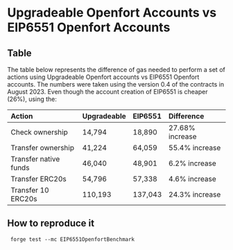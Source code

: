 # Upgradeable Openfort Accounts vs EIP6551 Openfort Accounts


## Table
The table below represents the difference of gas needed to perform a set of actions using Upgradeable Openfort accounts vs EIP6551 Openfort accounts. The numbers were taken using the version 0.4 of the contracts in August 2023. Even though the account creation of EIP6551 is cheaper (26%), using the:

|   Action   |    Upgradeable    |    EIP6551    |    Difference    |
| :---------- | :------------------ | :----------------- | :------------------- |
|   Check ownership   |   14,794   |   18,890   |  27.68% increase   |
|   Transfer ownership   |   41,224   | 64,059   |   55.4% increase   |
|   Transfer native funds   |   46,040   |   48,901   |   6.2%  increase   |
|   Transfer ERC20s   |   54,796   |   57,338   |   4.6% increase   |
|   Transfer 10 ERC20s   |   110,193   |   137,043   |   24.3% increase   |


## How to reproduce it

```
 forge test --mc EIP6551OpenfortBenchmark
```
